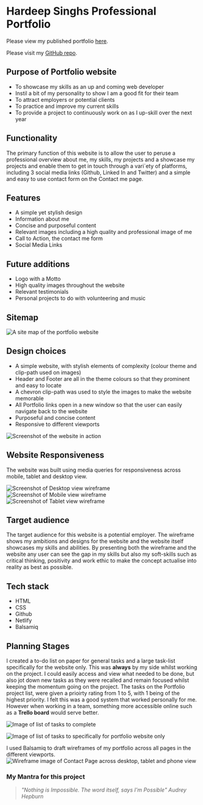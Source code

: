 # Hardeep Singhs Professional Portfolio

Please view my published portfolio [here](https://hardeepsingh.netlify.app/).

Please visit my [GitHub repo](https://github.com/HardeepSinghAu/portfolio).

## Purpose of Portfolio website 
- To showcase my skills as an up and coming web developer
- Instil a bit of my personality to show I am a good fit for their team
- To attract employers or potential clients
- To practice and improve my current skills
- To provide a project to continuously work on as I up-skill over the next year

## Functionality
The primary function of this website is to allow the user to peruse a professional overview about me, my skills, my projects and a showcase my projects and enable them to get in touch through a vari`ety of platforms, including 3 social media links (Github, Linked In and Twitter) and a simple and easy to use contact form on the Contact me page.

## Features
- A simple yet stylish design
- Information about me
- Concise and purposeful content
- Relevant images including a high quality and professional image of me
- Call to Action, the contact me form
- Social Media Links

## Future additions
- Logo with a Motto
- High quality images throughout the website
- Relevant testimonials
- Personal projects to do with volunteering and music

## Sitemap

![A site map of the portfolio website](/docs/sitemap.png "Portfolio Site map")

## Design choices
- A simple website, with stylish elements of complexity (colour theme and clip-path used on images)
- Header and Footer are all in the theme colours so that they prominent and easy to locate
- A chevron clip-path was used to style the images to make the website memorable
- All Portfolio links open in a new window so that the user can easily navigate back to the website
- Purposeful and concise content
- Responsive to different viewports 

![Screenshot of the website in action](docs/website.png "Website in action")

## Website Responsiveness
The website was built using media queries for responsiveness across mobile, tablet and desktop view.

![Screenshot of Desktop view wireframe](docs/Contact_dt.png "Desktop view")
![Screenshot of Mobile view wireframe](docs/Contact_mb.png "Mobile view")
![Screenshot of Tablet view wireframe](docs/Contact.png "Tablet view")

## Target audience
The target audience for this website is a potential employer. The wireframe shows my ambitions and designs for the website and the website itself showcases my skills and abilities. By presenting both the wireframe and the website any user can see the gap in my skills but also my soft-skills such as critical thinking, positivity and work ethic to make the concept actualise into reality as best as possible. 

## Tech stack 
- HTML
- CSS
- Github
- Netlify
- Balsamiq

## Planning Stages

I created a to-do list on paper for general tasks and a large task-list specifically for the website only. This was **always** by my side whilst working on the project. I could easily access and view what needed to be done, but also jot down new tasks as they were recalled and remain focused whilst keeping the momentum going on the project. The tasks on the Portfolio project list, were given a prioirty rating from 1 to 5, with 1 being of the highest priority. I felt this was a good system that worked personally for me. However when working in a team, something more accessible online such as a **Trello board** would serve better.

![Image of list of tasks to complete](docs/todo.png "Task list")

![Image of list of tasks to specifically for portfolio website only](/docs/planning.png "Portfolio task list")


I used Balsamiq to draft wireframes of my portfolio across all pages in the different viewports. 
![Wireframe image of Contact Page across desktop, tablet and phone view ](docs/responsive.png "Planning the website to be responsive across Desktop, tablet and mobile phone view")

### My Mantra for this project
> *"Nothing is Impossible. The word itself, says I'm Possible"
> Audrey Hepburn*

